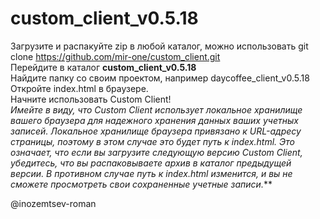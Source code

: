 # custom_client_v0.5.18

Загрузите и распакуйте zip в любой каталог, можно использовать git clone https://github.com/mir-one/custom_client.git </br>
Перейдите в каталог **custom_client_v0.5.18**
</br>
Найдите папку со своим проектом, например daycoffee_client_v0.5.18
</br>
Откройте index.html в браузере.
</br>
Начните использовать Custom Client!
</br>
_Имейте в виду, что Custom Client использует локальное хранилище вашего браузера для надежного хранения данных ваших учетных записей. Локальное хранилище браузера привязано к URL-адресу страницы, поэтому в этом случае это будет путь к index.html. Это означает, что если вы загрузите следующую версию Custom Client, убедитесь, что вы распаковываете архив в каталог предыдущей версии. В противном случае путь к index.html изменится, и вы не сможете просмотреть свои сохраненные учетные записи._**

@inozemtsev-roman